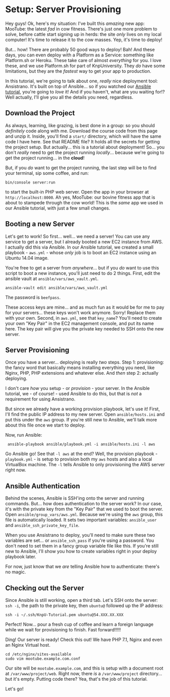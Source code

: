 # Setup: Server Provisioning

Hey guys! Ok, here's my situation: I've built this *amazing* new app: MooTube:
the latest *fad* in cow fitness. There's just one more problem to solve, before
cattle start signing up in herds: the site *only* lives on my local computer! It's
time to release it to the cow masses. Yep, it's time to deploy!

But... how! There are probably 50 good ways to deploy! Bah! And these days, you
can even deploy with a Platform as a Service: something like Platform.sh or Heroku.
These take care of almost *everything* for you. I love these, and we use Platform.sh
for part of KnpUniversity. They *do* have some limitations, but they are the *fastest*
way to get your app to production.

In this tutorial, we're going to talk about one, *really* nice deployment tool:
Ansistrano. It's built on top of Ansible... so if you watched our
[Ansible tutorial](https://knpuniversity.com/screencast/ansible), you're going to
*love* it! And if you haven't, what are you waiting for!? Well actually,
I'll give you all the details you need, regardless.

## Download the Project

As always, learning, like grazing, is best done in a group: so you should *definitely*
code along with me. Download the course code from this page and unzip it. Inside,
you'll find a `start/` directory, which will have the same code I have here. See
that README file? It holds all the secrets for getting the project setup. But actually...
this is a tutorial about deployment! So... you don't *really* need to get the project
running *locally*... because we're going to get the project running... in the **cloud**!

But, if you *do* want to get the project running, the last step will be to find your
terminal, sip some coffee, and run:

```terminal
bin/console server:run
```

to start the built-in PHP web server. Open the app in your browser at `http://localhost:8000`.
Ah yes, MooTube: our bovine fitness app that is about to stampede through the cow
world! This is the *same* app we used in our Ansible tutorial, with just a few
small changes.

## Booting a new Server

Let's get to work! So first... well... we need a server! You can use any service
to get a server, but I already booted a new EC2 instance from AWS. I actually did
this via Ansible. In our Ansible tutorial, we created a small playbook - `aws.yml` -
whose *only* job is to boot an EC2 instance using an Ubuntu 14.04 image.

You're free to get a server from *anywhere*... but if you *do* want to use this
script to boot a new instance, you'll just need to do 2 things. First, edit the
ansible vault at `ansible/vars/aws_vault.yml`.

```terminal-silent
ansible-vault edit ansible/vars/aws_vault.yml
```

The password is `beefpass`.

These access keys are mine... and as much fun as it would be for me to pay for your
servers... these keys won't work anymore. Sorry! Replace them with your own. Second,
in `aws.yml`, see that `key_name`? You'll need to create your own "Key Pair" in
the EC2 management console, and put its name here. The key pair will give you the
private key needed to SSH onto the new server.

## Server Provisioning

Once you have a server... deploying is really *two* steps. Step 1: provisioning:
the fancy word that basically means installing everything you need, like Nginx, PHP,
PHP extensions and whatever else. And *then* step 2: actually deploying.

I don't care *how* you setup - or *provision* - your server. In the Ansible tutorial,
we - of course! - used Ansible to do this, but that is *not* a requirement for using
Ansistrano.

But since we already have a working provision playbook, let's use it! First, I'll
find the public IP address to my new server. Open `ansible/hosts.ini` and put this
under the `aws` group. If you're still new to Ansible, we'll talk more about this file
once we start to deploy.

Now, run Ansible:

```terminal
 ansible-playbook ansible/playbook.yml -i ansible/hosts.ini -l aws
```

Go Ansible go! See that `-l aws` at the end? Well, the provision playbook - `playbook.yml` -
is setup to provision both my `aws` hosts and also a local VirtualBox machine.
The `-l` tells Ansible to only provisioning the AWS server right now.

## Ansible Authentication

Behind the scenes, Ansible is SSH'ing onto the server and running commands. But...
how does authentication to the server work? In our case, it's with the private key
from the "Key Pair" that we used to boot the server. Open `ansible/group_vars/aws.yml`.
Because we're using the `aws` group, this file is automatically loaded. It sets
two important variables: `ansible_user` and `ansible_ssh_private_key_file`.

When you use Ansistrano to deploy, you'll need to make sure these two variables
are set... or `ansible_ssh_pass` if you're using a password. You don't need to set
them in a fancy group variable file like this. If you're still new to Ansible, I'll
show you how to create variables right in your deploy playbook later.

For now, just know that we *are* telling Ansible how to authenticate: there's
no magic.

## Checking out the Server

Since Ansible is still working, open a third tab. Let's SSH onto the server: `ssh -i`,
the path to the private key, then `ubuntu@` followed up the IP address:

```terminal-silent
ssh -i ~/.ssh/KnpU-Tutorial.pem ubuntu@54.XXX.XX.XXX
```

Perfect! Now... pour a fresh cup of coffee and learn a foreign language while we
wait for provisioning to finish. Fast forward!!!!!

Ding! Our server is ready! Check this out! We have PHP 7.1, Nginx and even an Nginx
Virtual host.

```terminal-silent
cd /etc/nginx/sites-available
sudo vim mootube.example.com.conf
```

Our site will be `mootube.example.com`, and this is setup with a document root
at `/var/www/project/web`. Right now, there *is* a `/var/www/project` directory...
but it's empty. Putting code there? Yea, that's the job of this tutorial.

Let's go!

